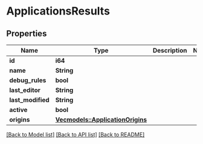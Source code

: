 # ApplicationsResults

## Properties

Name | Type | Description | Notes
------------ | ------------- | ------------- | -------------
**id** | **i64** |  | 
**name** | **String** |  | 
**debug_rules** | **bool** |  | 
**last_editor** | **String** |  | 
**last_modified** | **String** |  | 
**active** | **bool** |  | 
**origins** | [**Vec<models::ApplicationOrigins>**](ApplicationOrigins.md) |  | 

[[Back to Model list]](../README.md#documentation-for-models) [[Back to API list]](../README.md#documentation-for-api-endpoints) [[Back to README]](../README.md)


